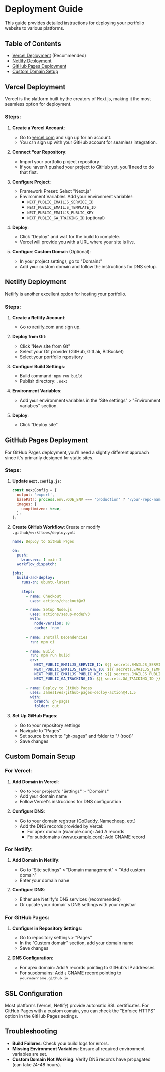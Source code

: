 # Deployment Guide

This guide provides detailed instructions for deploying your portfolio website to various platforms.

## Table of Contents
- [Vercel Deployment](#vercel-deployment) (Recommended)
- [Netlify Deployment](#netlify-deployment)
- [GitHub Pages Deployment](#github-pages-deployment)
- [Custom Domain Setup](#custom-domain-setup)

## Vercel Deployment

Vercel is the platform built by the creators of Next.js, making it the most seamless option for deployment.

### Steps:

1. **Create a Vercel Account**:
   - Go to [vercel.com](https://vercel.com/) and sign up for an account.
   - You can sign up with your GitHub account for seamless integration.

2. **Connect Your Repository**:
   - Import your portfolio project repository.
   - If you haven't pushed your project to GitHub yet, you'll need to do that first.

3. **Configure Project**:
   - Framework Preset: Select "Next.js"
   - Environment Variables: Add your environment variables:
     - `NEXT_PUBLIC_EMAILJS_SERVICE_ID`
     - `NEXT_PUBLIC_EMAILJS_TEMPLATE_ID`
     - `NEXT_PUBLIC_EMAILJS_PUBLIC_KEY`
     - `NEXT_PUBLIC_GA_TRACKING_ID` (optional)

4. **Deploy**:
   - Click "Deploy" and wait for the build to complete.
   - Vercel will provide you with a URL where your site is live.

5. **Configure Custom Domain** (Optional):
   - In your project settings, go to "Domains"
   - Add your custom domain and follow the instructions for DNS setup.

## Netlify Deployment

Netlify is another excellent option for hosting your portfolio.

### Steps:

1. **Create a Netlify Account**:
   - Go to [netlify.com](https://netlify.com/) and sign up.

2. **Deploy from Git**:
   - Click "New site from Git"
   - Select your Git provider (GitHub, GitLab, BitBucket)
   - Select your portfolio repository

3. **Configure Build Settings**:
   - Build command: `npm run build`
   - Publish directory: `.next`

4. **Environment Variables**:
   - Add your environment variables in the "Site settings" > "Environment variables" section.

5. **Deploy**:
   - Click "Deploy site"

## GitHub Pages Deployment

For GitHub Pages deployment, you'll need a slightly different approach since it's primarily designed for static sites.

### Steps:

1. **Update `next.config.js`**:
   ```js
   const nextConfig = {
     output: 'export',
     basePath: process.env.NODE_ENV === 'production' ? '/your-repo-name' : '',
     images: {
       unoptimized: true,
     },
   };
   ```

2. **Create GitHub Workflow**:
   Create or modify `.github/workflows/deploy.yml`:
   ```yaml
   name: Deploy to GitHub Pages

   on:
     push:
       branches: [ main ]
     workflow_dispatch:

   jobs:
     build-and-deploy:
       runs-on: ubuntu-latest
       
       steps:
         - name: Checkout
           uses: actions/checkout@v3

         - name: Setup Node.js
           uses: actions/setup-node@v3
           with:
             node-version: 18
             cache: 'npm'
             
         - name: Install Dependencies
           run: npm ci
           
         - name: Build
           run: npm run build
           env:
             NEXT_PUBLIC_EMAILJS_SERVICE_ID: ${{ secrets.EMAILJS_SERVICE_ID }}
             NEXT_PUBLIC_EMAILJS_TEMPLATE_ID: ${{ secrets.EMAILJS_TEMPLATE_ID }}
             NEXT_PUBLIC_EMAILJS_PUBLIC_KEY: ${{ secrets.EMAILJS_PUBLIC_KEY }}
             NEXT_PUBLIC_GA_TRACKING_ID: ${{ secrets.GA_TRACKING_ID }}
             
         - name: Deploy to GitHub Pages
           uses: JamesIves/github-pages-deploy-action@4.1.5
           with:
             branch: gh-pages
             folder: out
   ```

3. **Set Up GitHub Pages**:
   - Go to your repository settings
   - Navigate to "Pages"
   - Set source branch to "gh-pages" and folder to "/ (root)"
   - Save changes

## Custom Domain Setup

### For Vercel:

1. **Add Domain in Vercel**:
   - Go to your project's "Settings" > "Domains"
   - Add your domain name
   - Follow Vercel's instructions for DNS configuration

2. **Configure DNS**:
   - Go to your domain registrar (GoDaddy, Namecheap, etc.)
   - Add the DNS records provided by Vercel:
     - For apex domain (example.com): Add A records
     - For subdomains (www.example.com): Add CNAME record

### For Netlify:

1. **Add Domain in Netlify**:
   - Go to "Site settings" > "Domain management" > "Add custom domain"
   - Enter your domain name

2. **Configure DNS**:
   - Either use Netlify's DNS services (recommended)
   - Or update your domain's DNS settings with your registrar

### For GitHub Pages:

1. **Configure in Repository Settings**:
   - Go to repository settings > "Pages"
   - In the "Custom domain" section, add your domain name
   - Save changes

2. **DNS Configuration**:
   - For apex domain: Add A records pointing to GitHub's IP addresses
   - For subdomains: Add a CNAME record pointing to `yourusername.github.io`

## SSL Configuration

Most platforms (Vercel, Netlify) provide automatic SSL certificates. For GitHub Pages with a custom domain, you can check the "Enforce HTTPS" option in the GitHub Pages settings.

## Troubleshooting

- **Build Failures**: Check your build logs for errors.
- **Missing Environment Variables**: Ensure all required environment variables are set.
- **Custom Domain Not Working**: Verify DNS records have propagated (can take 24-48 hours).
